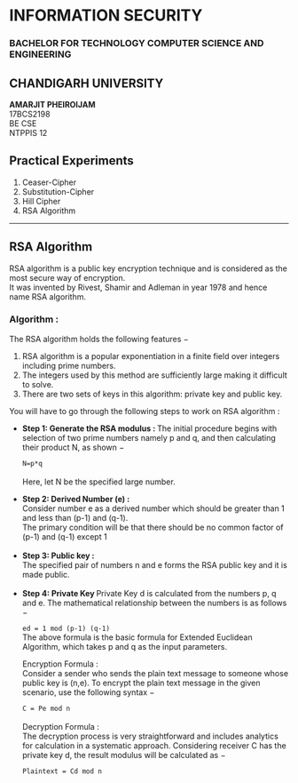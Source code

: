 # INFORMATION SECURITY
### BACHELOR FOR TECHNOLOGY COMPUTER SCIENCE AND ENGINEERING
## CHANDIGARH UNIVERSITY


<b>AMARJIT PHEIROIJAM </b><br />
17BCS2198 <br/>
BE CSE <br />
NTPPIS 12 <br />

## Practical Experiments
1. Ceaser-Cipher
2. Substitution-Cipher
3. Hill Cipher
4. RSA Algorithm
***
## RSA Algorithm
RSA algorithm is a public key encryption technique and is considered as the most secure way of encryption. <br>
It was invented by Rivest, Shamir and Adleman in year 1978 and hence name RSA algorithm.

### Algorithm :
The RSA algorithm holds the following features −
1. RSA algorithm is a popular exponentiation in a finite field over integers including prime numbers.
2. The integers used by this method are sufficiently large making it difficult to solve.
3. There are two sets of keys in this algorithm: private key and public key.

You will have to go through the following steps to work on RSA algorithm :
<ul>
<li>
  <b> Step 1: Generate the RSA modulus : </b>
The initial procedure begins with selection of two prime numbers namely p and q, and then calculating their product N, as shown −

`N=p*q` <br><br>
Here, let N be the specified large number.
</li>

<li>
<b>Step 2: Derived Number (e) : </b><br>
Consider number e as a derived number which should be greater than 1 and less than (p-1) and (q-1).<br>
The primary condition will be that there should be no common factor of (p-1) and (q-1) except 1 <br>
</li>
<br>
<li>
<b>Step 3: Public key : </b><br>
The specified pair of numbers n and e forms the RSA public key and it is made public.<br>
</li>
<br>
<li>
<b>Step 4: Private Key </b>
Private Key d is calculated from the numbers p, q and e. The mathematical relationship between the numbers is as follows −

`ed = 1 mod (p-1) (q-1)` <br>
The above formula is the basic formula for Extended Euclidean Algorithm, which takes p and q as the input parameters.

Encryption Formula :<br>
Consider a sender who sends the plain text message to someone whose public key is (n,e). To encrypt the plain text message in the given scenario, use the following syntax −

`C = Pe mod n`<br><br>
Decryption Formula : <br>
The decryption process is very straightforward and includes analytics for calculation in a systematic approach. Considering receiver C has the private key d, the result modulus will be calculated as −

`Plaintext = Cd mod n`
</li>
</ul>

